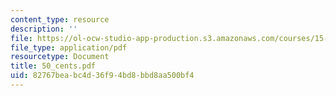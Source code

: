 ```yaml
---
content_type: resource
description: ''
file: https://ol-ocw-studio-app-production.s3.amazonaws.com/courses/15-667-negotiation-and-conflict-management-spring-2001/82767beabc4d36f94bd8bbd8aa500bf4_50_cents.pdf
file_type: application/pdf
resourcetype: Document
title: 50_cents.pdf
uid: 82767bea-bc4d-36f9-4bd8-bbd8aa500bf4
---
```


